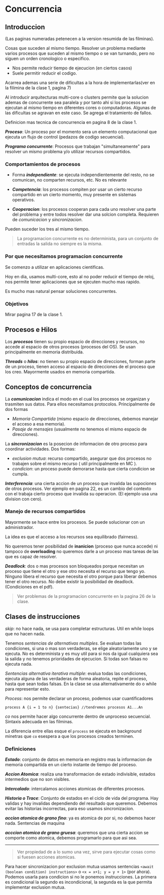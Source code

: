 # Concurrencia

## Introduccion
(Las paginas numeradas petenecen a la version resumida de las filminas).

Cosas que suceden al mismo tiempo.
Resolver un problema mediante varios procesos que suceden al mismo tiempo o se van turnando, pero no siguen un orden cronologico o especifico.

- Nos permite reducir tiempo de ejecucion (en ciertos casos)
- Suele permitir reducir el codigo.
 
Acarrea ademas una serie de dificultas a la hora de implementarlas(ver en la  filimina de la clase 1, pagina 7)

Al introducir arquitecturas multi-core o clusters permite que la solucion ademas de concurrente sea paralela y por tanto ahi si los procesos se ejecutan
al mismo tiempo en diferentes cores o computadoras. Algunas de las dificultas se agravan en este caso. Se agrega el tratamiento de fallos. 

Definicion mas tecnica de concurrencia en pagina 8 de la clase 1. 

***Proceso***: Un proceso por el momento sera un elemento computacional que ejecuta un flujo de control (pedazos de codigo secuencial).

***Programa concurrente***: Procesos que trabajan "simultaneamente" para resolver un mismo problema y/o utilizar recursos compartidos. 

### Comportamientos de procesos

- Forma ***independiente***: se ejecuta independientemente del resto, no se comunican, no comparten recursos, etc. No es relevante

- ***Competencia***: los procesos compiten por usar un cierto recurso compartido en un cierto momento, muy presente en sistemas operativos.

- ***Cooperacion***: los procesos cooperan para cada uno resolver  una parte del problema y entre todos resolver dar una solcion completa. Requieren de *comunicacion* y *sincronizacion*.

Pueden suceder los tres al mismo tiempo.

>La programacion concurrente es no determinista, para un conjunto de entradas la salida no siempre es la misma.

### Por que necesitamos programacion concurrente

Se comenzo a utilizar en aplicaciones cientificas.

Hoy en dia, usamos multi-core, esto al no poder reducir el tiempo de reloj, nos  permite tener aplicaciones que se ejecuten mucho mas rapido.

Es mucho mas natural pensar soluciones concurrentes.

### Objetivos 

Mirar pagina 17 de la clase 1.

## Procesos e Hilos

Los ***procesos*** tienen su propio espacio de direcciones y recursos,  no accede al espacio de otros procesos (procesos del OS). Se usan principalmente en memoria distribuida.

***Threads*** o ***hilos***: no tienen su propio espacio de direcciones, forman parte de un proceso, tienen acceso al espacio de direcciones de el proceso que los creo. Mayormente usados en memoria compartida.

## Conceptos de concurrencia

La ***comunicacion*** indica el modo en el cual los procesos se organizan y trasmiten sus datos. Para ellos necesitamos protocolos. Principalmente de dos formas

- *Memoria Compartida* (mismo espacio de direcciones, debemos manejar el acceso a esa memoria).
- *Pasaje de mensajes* (usualmente no tenemos el mismo espacio de direcciones).

La ***sincronizacion*** es la posecion de informacion de otro proceso para coordinar actividades. Dos formas:

- *exclusion mutua*: recurso compartido, asegurar que dos procesos no trabajen sobre el mismo recurso ( util principalmente en MC ).
- *condicion*: un proceso puede demorarse hasta que cierta condicion se cumpla.

***Interferencia***: una cierta accion de un proceso que invalida las supociones de otros procesos. Ver ejemplo en pagina 22, es un cambio del contexto con el trabaja cierto proceso que invalida su operacion. (El ejemplo usa una division con cero).

### Manejo de recursos compartidos

Mayormente se hace entre los procesos. Se puede solucionar con un administrador.

La idea es que el acceso a los recursos sea equilibrado (fairness).

No queremos tener posibilidad de **inanicion** (proceso que nunca accede) ni tampoco de **overloading** no queremos darle a un proceso mas tareas de las que es capaz de resolver.

***Deadlock***: dos o mas procesos son bloqueados porque necesitan un proceso que tiene el otro y ese otro necesita el recurso que tengo yo. Ninguno libera el recurso que necesita el otro porque para liberar debemos tener el otro recurso. No debe existir la posibilidad de deadlock. (Condiciones en el pdf).

> Ver problemas de la programacion concurrente en la pagina 26 de la clase.

## Clases de instrucciones

*skip*: no hace nada, se usa para completar estructuras. Util en while loops que no hacen nada.

Tenemos *sentencias de alternativas multiples*. Se evaluan todas las condiciones, si una o mas son verdaderas, se elige aleatoriamente uno y se ejecuta. No es determinista y es muy util para si nos da igual cualquiera sea la salida y no tenemos prioridades de ejecucion. Si todas son falsas no ejecuta nada.

*Sentencias alternativa iterativa multiple*: evalua todas las condiciones, ejecuta alguna de las verdaderas de forma aleatoria, repite el proceso, hasta que sean todas falsas. En la clase se usa alternativamente do o while para representar esto.

*Process*: nos permite declarar un proceso, podemos usar cuantificadores
```
process A {i = 1 to n} {sentecias} //tendremos procesos A1...An
```

*co* nos permite hacer algo concurrente dentro de unproceso secuencial. Sintaxis adecuada en las filminas.

La diferencia entre ellas esque el `process` se ejecuta en background minetras que `co` esespera a que los procesos creados terminen.

### Definiciones

***Estado***: conjunto de datos en memoria en registro mas la informacion de memoria compartida en un cierto instante de tiempo del proceso.

***Accion Atomica***: realiza una transformacion de estado indivisible, estados intermedios que no son visibles.

***Intercalado***: intercalamos acciones atomicas de diferentes procesos.

***Historia o Trace***: Conjunto de estados en el ciclo de vida del programa. Hay validas y hay invalidas dependiendo del resultado que queremos. Debemos evitar las historias incorrectas, para eso usamos sincronizacion. 

***accion atomica de grano fino***: ya es atomica de por si, no debemos hacer nada. Sentencias de maquina

***acccion atomica de grano gruesa***: queremos que una cierta accion se comporte como atomica, debemos programarlo para que asi sea.

---

 > Ver propiedad de a lo sumo una vez, sirve para ejecutar cosas como si fuesen acciones atomicas.

Para hacer sincronizacion por exclusion mutua usamos sentencias `<await (boolean condition) instructions>` o `<x = x+1; y = y + 1>` (por ahora). Podemos usarla para condicion si no le ponemos instrucciones. La primera es condicional la segundo es incondicional, la segunda es la que permita implementar exclusion mutua.



